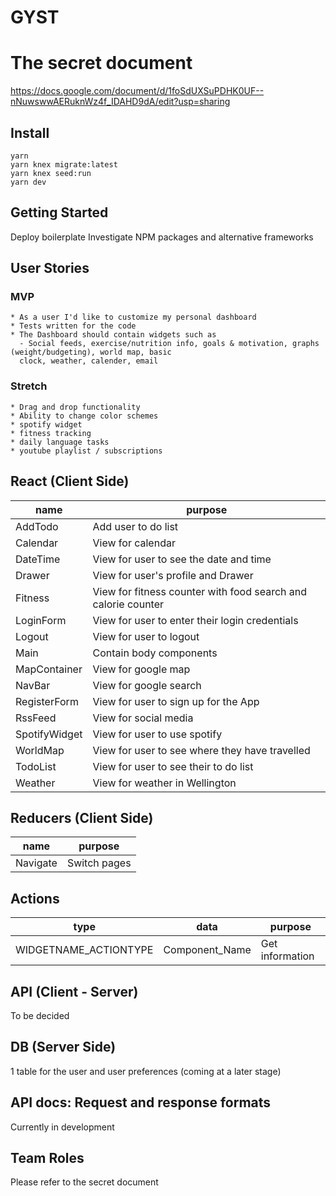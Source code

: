 # GYST

# The secret document 
https://docs.google.com/document/d/1foSdUXSuPDHK0UF--nNuwswwAERuknWz4f_IDAHD9dA/edit?usp=sharing

## Install

```
yarn
yarn knex migrate:latest
yarn knex seed:run
yarn dev
```

## Getting Started
  Deploy boilerplate 
  Investigate NPM packages and alternative frameworks
  
## User Stories

### MVP

    * As a user I'd like to customize my personal dashboard
    * Tests written for the code
    * The Dashboard should contain widgets such as
      - Social feeds, exercise/nutrition info, goals & motivation, graphs (weight/budgeting), world map, basic 
      clock, weather, calender, email
    

### Stretch

    * Drag and drop functionality
    * Ability to change color schemes
    * spotify widget
    * fitness tracking
    * daily language tasks
    * youtube playlist / subscriptions

## React (Client Side)
  | name | purpose |
  | --- | --- |
  | AddTodo | Add user to do list| 
  | Calendar | View for calendar | 
  | DateTime | View for user to see the date and time | 
  | Drawer | View for user's profile and Drawer | 
  | Fitness | View for fitness counter with food search and calorie counter | 
  | LoginForm | View for user to enter their login credentials| 
  | Logout |View for user to logout | 
  | Main | Contain body components
  | MapContainer | View for google map| 
  | NavBar | View for google search| 
  | RegisterForm | View for user to sign up for the App | 
  | RssFeed | View for social media | 
  | SpotifyWidget | View for user to use spotify | 
  | WorldMap | View for user to see where they have travelled | 
  | TodoList | View for user to see their to do list | 
  | Weather | View for weather in Wellington| 
  
## Reducers (Client Side)

  | name | purpose |
  | --- | --- |
  | Navigate | Switch pages |
  
## Actions

 | type | data | purpose |
 | --- | --- | --- |
 | WIDGETNAME_ACTIONTYPE| Component_Name | Get information |
 
 ## API (Client - Server)
 
 To be decided
 
 ## DB (Server Side)
 1 table for the user and user preferences (coming at a later stage)
 
## API docs: Request and response formats
Currently in development

## Team Roles

Please refer to the secret document
